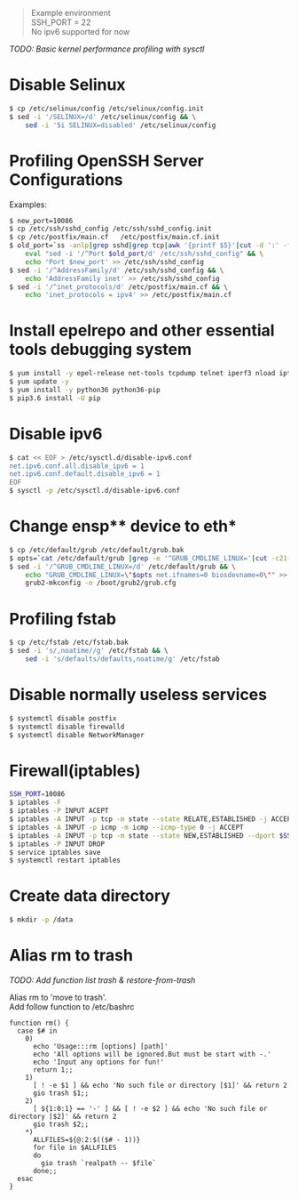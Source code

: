 > Example environment  
SSH_PORT = 22  
No ipv6 supported for now

*TODO: Basic kernel performance profiling with sysctl*  

# Disable Selinux
```bash
$ cp /etc/selinux/config /etc/selinux/config.init
$ sed -i '/SELINUX=/d' /etc/selinux/config && \
    sed -i '5i SELINUX=disabled' /etc/selinux/config
```

# Profiling OpenSSH Server Configurations  
Examples:
```bash
$ new_port=10086
$ cp /etc/ssh/sshd_config /etc/ssh/sshd_config.init
$ cp /etc/postfix/main.cf   /etc/postfix/main.cf.init
$ old_port=`ss -anlp|grep sshd|grep tcp|awk '{printf $5}'|cut -d ':' -f2` && \
    eval "sed -i '/^Port $old_port/d' /etc/ssh/sshd_config" && \
    echo 'Port $new_port' >> /etc/ssh/sshd_config
$ sed -i '/^AddressFamily/d' /etc/ssh/sshd_config && \
    echo 'AddressFamily inet' >> /etc/ssh/sshd_config
$ sed -i '/^inet_protocols/d' /etc/postfix/main.cf && \
    echo 'inet_protocols = ipv4' >> /etc/postfix/main.cf
```

# Install epelrepo and other essential tools debugging system  
```bash
$ yum install -y epel-release net-tools tcpdump telnet iperf3 nload iptables-services git unzip unar wget
$ yum update -y
$ yum install -y python36 python36-pip
$ pip3.6 install -U pip
```

# Disable ipv6
```bash
$ cat << EOF > /etc/sysctl.d/disable-ipv6.conf
net.ipv6.conf.all.disable_ipv6 = 1
net.ipv6.conf.default.disable_ipv6 = 1
EOF
$ sysctl -p /etc/sysctl.d/disable-ipv6.conf
```

# Change ensp** device to eth*
```bash
$ cp /etc/default/grub /etc/default/grub.bak
$ opts=`cat /etc/default/grub |grep -e '^GRUB_CMDLINE_LINUX='|cut -c21-|sed 's/.$//'`
$ sed -i '/^GRUB_CMDLINE_LINUX=/d' /etc/default/grub && \
    echo "GRUB_CMDLINE_LINUX=\"$opts net.ifnames=0 biosdevname=0\"" >> /etc/default/grub && \
    grub2-mkconfig -o /boot/grub2/grub.cfg
```

# Profiling fstab
```bash
$ cp /etc/fstab /etc/fstab.bak
$ sed -i 's/,noatime//g' /etc/fstab && \ 
    sed -i 's/defaults/defaults,noatime/g' /etc/fstab
```

# Disable normally useless services
```bash
$ systemctl disable postfix
$ systemctl disable firewalld
$ systemctl disable NetworkManager
```

# Firewall(iptables)
```bash
SSH_PORT=10086
$ iptables -F
$ iptables -P INPUT ACEPT
$ iptables -A INPUT -p tcp -m state --state RELATE,ESTABLISHED -j ACCEPT
$ iptables -A INPUT -p icmp -m icmp --icmp-type 0 -j ACCEPT
$ iptables -A INPUT -p tcp -m state --state NEW,ESTABLISHED --dport $SSH_PORT -j ACCEPT
$ iptables -P INPUT DROP
$ service iptables save
$ systemctl restart iptables
```

# Create data directory
```bash
$ mkdir -p /data
```

# Alias rm to trash  
*TODO: Add function list trash & restore-from-trash*  

Alias rm to 'move to trash'.   
Add follow function to /etc/bashrc  
```text
function rm() {
  case $# in
    0)
      echo 'Usage:::rm [options] [path]' 
      echo 'All options will be ignored.But must be start with -.'
      echo 'Input any options for fun!' 
      return 1;;
    1)
      [ ! -e $1 ] && echo 'No such file or directory [$1]' && return 2
      gio trash $1;;
    2)
      [ ${1:0:1} == '-' ] && [ ! -e $2 ] && echo 'No such file or directory [$2]' && return 2
      gio trash $2;;
    *)
      ALLFILES=${@:2:$(($# - 1))}
      for file in $ALLFILES
      do
        gio trash `realpath -- $file`
      done;;
  esac
}
```